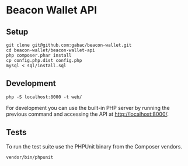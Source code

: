 # Beacon Wallet API

## Setup

```
git clone git@github.com:gabac/beacon-wallet.git
cd beacon-wallet/beacon-wallet-api
php composer.phar install
cp config.php.dist config.php
mysql < sql/install.sql
```

## Development

```
php -S localhost:8000 -t web/
```

For development you can use the built-in PHP server by running the previous 
command and accessing the API at [http://localhost:8000/](http://localhost:8000/).

## Tests

To run the test suite use the PHPUnit binary from the Composer vendors.

```
vendor/bin/phpunit
```
